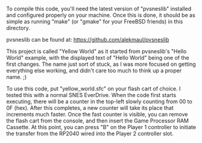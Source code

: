 To compile this code, you'll need the latest version of "pvsneslib" installed and
configured properly on your machine. Once this is done, it should be as simple as
running "make" (or "gmake" for your FreeBSD friends) in this directory.

pvsneslib can be found at:
https://github.com/alekmaul/pvsneslib

This project is called "Yellow World" as it started from pvsneslib's "Hello World"
example, with the displayed text of "Hello World" being one of the first changes.
The name just sort of stuck, as I was more focused on getting everything else
working, and didn't care too much to think up a proper name. ;)

To use this code, put "yellow_world.sfc" on your flash cart of choice. I tested
this with a normal SNES EverDrive. When the code first starts executing, there will
be a counter in the top-left slowly counting from 00 to 0F (hex). After this
completes, a new counter will take its place that increments much faster. Once the
fast counter is visible, you can remove the flash cart from the console, and then
insert the Game Processor RAM Cassette. At this point, you can press "B" on the
Player 1 controller to initiate the transfer from the RP2040 wired into the Player
2 controller slot.
